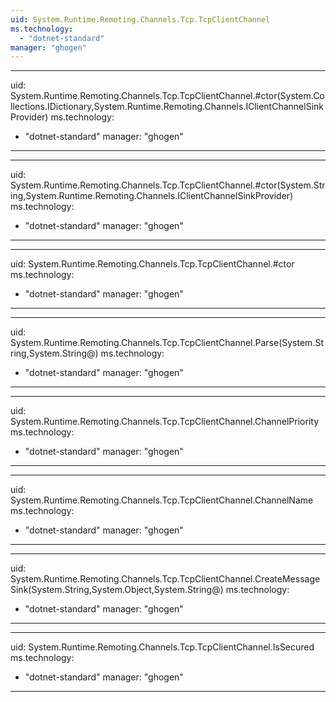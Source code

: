 ```yaml
---
uid: System.Runtime.Remoting.Channels.Tcp.TcpClientChannel
ms.technology: 
  - "dotnet-standard"
manager: "ghogen"
---
```


---
uid: System.Runtime.Remoting.Channels.Tcp.TcpClientChannel.#ctor(System.Collections.IDictionary,System.Runtime.Remoting.Channels.IClientChannelSinkProvider)
ms.technology: 
  - "dotnet-standard"
manager: "ghogen"
---

---
uid: System.Runtime.Remoting.Channels.Tcp.TcpClientChannel.#ctor(System.String,System.Runtime.Remoting.Channels.IClientChannelSinkProvider)
ms.technology: 
  - "dotnet-standard"
manager: "ghogen"
---

---
uid: System.Runtime.Remoting.Channels.Tcp.TcpClientChannel.#ctor
ms.technology: 
  - "dotnet-standard"
manager: "ghogen"
---

---
uid: System.Runtime.Remoting.Channels.Tcp.TcpClientChannel.Parse(System.String,System.String@)
ms.technology: 
  - "dotnet-standard"
manager: "ghogen"
---

---
uid: System.Runtime.Remoting.Channels.Tcp.TcpClientChannel.ChannelPriority
ms.technology: 
  - "dotnet-standard"
manager: "ghogen"
---

---
uid: System.Runtime.Remoting.Channels.Tcp.TcpClientChannel.ChannelName
ms.technology: 
  - "dotnet-standard"
manager: "ghogen"
---

---
uid: System.Runtime.Remoting.Channels.Tcp.TcpClientChannel.CreateMessageSink(System.String,System.Object,System.String@)
ms.technology: 
  - "dotnet-standard"
manager: "ghogen"
---

---
uid: System.Runtime.Remoting.Channels.Tcp.TcpClientChannel.IsSecured
ms.technology: 
  - "dotnet-standard"
manager: "ghogen"
---
